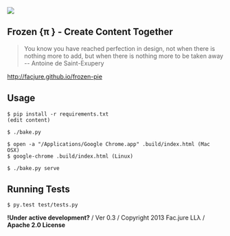 <img src="https://secure.travis-ci.org/Facjure/frozen-pie.png?branch=master" style="max-width:100%;">

## Frozen &#123;&pi; &#125; - Create Content Together

> You know you have reached perfection in design, not when there is nothing more to add, but when there is nothing more to be taken away -- Antoine de Saint-Exupery

http://facjure.github.io/frozen-pie

## Usage

    $ pip install -r requirements.txt
    (edit content)

    $ ./bake.py

    $ open -a "/Applications/Google Chrome.app" .build/index.html (Mac OSX)
    $ google-chrome .build/index.html (Linux)

    $ ./bake.py serve

## Running Tests

    $ py.test test/tests.py

**!Under active development?** / Ver 0.3 / Copyright 2013 Fac.jure LL&#955; / **Apache 2.0 License**
